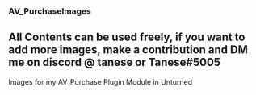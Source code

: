 ### AV_PurchaseImages
## All Contents can be used freely, if you want to add more images, make a contribution and DM me on discord @ tanese or Tanese#5005


Images for my AV_Purchase Plugin Module in Unturned
